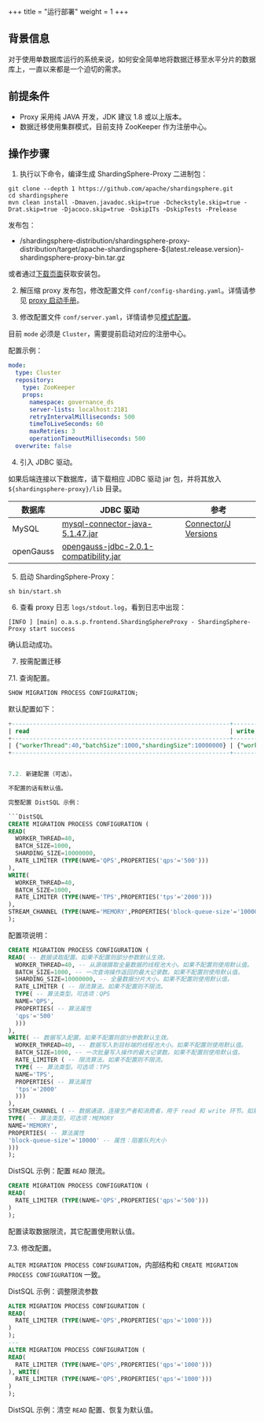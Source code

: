 +++
title = "运行部署"
weight = 1
+++

## 背景信息

对于使用单数据库运行的系统来说，如何安全简单地将数据迁移至水平分片的数据库上，一直以来都是一个迫切的需求。

## 前提条件

-  Proxy 采用纯  JAVA 开发，JDK 建议 1.8 或以上版本。
- 数据迁移使用集群模式，目前支持 ZooKeeper 作为注册中心。

## 操作步骤

1. 执行以下命令，编译生成 ShardingSphere-Proxy 二进制包：

```
git clone --depth 1 https://github.com/apache/shardingsphere.git
cd shardingsphere
mvn clean install -Dmaven.javadoc.skip=true -Dcheckstyle.skip=true -Drat.skip=true -Djacoco.skip=true -DskipITs -DskipTests -Prelease
```

发布包：
- /shardingsphere-distribution/shardingsphere-proxy-distribution/target/apache-shardingsphere-${latest.release.version}-shardingsphere-proxy-bin.tar.gz

或者通过[下载页面]( https://shardingsphere.apache.org/document/current/cn/downloads/ )获取安装包。

2. 解压缩 proxy 发布包，修改配置文件 `conf/config-sharding.yaml`。详情请参见 [proxy 启动手册](/cn/user-manual/shardingsphere-proxy/startup/bin/)。

3. 修改配置文件 `conf/server.yaml`，详情请参见[模式配置](/cn/user-manual/shardingsphere-jdbc/yaml-config/mode/)。

目前 `mode` 必须是 `Cluster`，需要提前启动对应的注册中心。

配置示例：
```yaml
mode:
  type: Cluster
  repository:
    type: ZooKeeper
    props:
      namespace: governance_ds
      server-lists: localhost:2181
      retryIntervalMilliseconds: 500
      timeToLiveSeconds: 60
      maxRetries: 3
      operationTimeoutMilliseconds: 500
  overwrite: false
```

4. 引入 JDBC 驱动。

如果后端连接以下数据库，请下载相应 JDBC 驱动 jar 包，并将其放入 `${shardingsphere-proxy}/lib` 目录。

| 数据库                 | JDBC 驱动                                                                                                                                                          | 参考                                                                                             |
| --------------------- | ------------------------------------------------------------------------------------------------------------------------------------------------------------------ | ------------------------------------------------------------------------------------------------ |
| MySQL                 | [mysql-connector-java-5.1.47.jar]( https://repo1.maven.org/maven2/mysql/mysql-connector-java/5.1.47/mysql-connector-java-5.1.47.jar )                              | [Connector/J Versions]( https://dev.mysql.com/doc/connector-j/5.1/en/connector-j-versions.html ) |
| openGauss             | [opengauss-jdbc-2.0.1-compatibility.jar]( https://repo1.maven.org/maven2/org/opengauss/opengauss-jdbc/2.0.1-compatibility/opengauss-jdbc-2.0.1-compatibility.jar ) |                                                                                                  |

5. 启动 ShardingSphere-Proxy：

```
sh bin/start.sh
```

6. 查看 proxy 日志 `logs/stdout.log`，看到日志中出现：

```
[INFO ] [main] o.a.s.p.frontend.ShardingSphereProxy - ShardingSphere-Proxy start success
```

确认启动成功。

7. 按需配置迁移

7.1. 查询配置。

```sql
SHOW MIGRATION PROCESS CONFIGURATION;
```

默认配置如下：

```sql
+--------------------------------------------------------------+--------------------------------------+------------------------------------------------------+
| read                                                         | write                                | stream_channel                                       |
+--------------------------------------------------------------+--------------------------------------+------------------------------------------------------+
| {"workerThread":40,"batchSize":1000,"shardingSize":10000000} | {"workerThread":40,"batchSize":1000} | {"type":"MEMORY","props":{"block-queue-size":10000}} |
+--------------------------------------------------------------+--------------------------------------+------------------------------------------------------+


7.2. 新建配置（可选）。

不配置的话有默认值。

完整配置 DistSQL 示例：

```DistSQL
CREATE MIGRATION PROCESS CONFIGURATION (
READ(
  WORKER_THREAD=40,
  BATCH_SIZE=1000,
  SHARDING_SIZE=10000000,
  RATE_LIMITER (TYPE(NAME='QPS',PROPERTIES('qps'='500')))
),
WRITE(
  WORKER_THREAD=40,
  BATCH_SIZE=1000,
  RATE_LIMITER (TYPE(NAME='TPS',PROPERTIES('tps'='2000')))
),
STREAM_CHANNEL (TYPE(NAME='MEMORY',PROPERTIES('block-queue-size'='10000')))
);
```

配置项说明：

```sql
CREATE MIGRATION PROCESS CONFIGURATION (
READ( -- 数据读取配置。如果不配置则部分参数默认生效。
  WORKER_THREAD=40, -- 从源端摄取全量数据的线程池大小。如果不配置则使用默认值。
  BATCH_SIZE=1000, -- 一次查询操作返回的最大记录数。如果不配置则使用默认值。
  SHARDING_SIZE=10000000, -- 全量数据分片大小。如果不配置则使用默认值。
  RATE_LIMITER ( -- 限流算法。如果不配置则不限流。
  TYPE( -- 算法类型。可选项：QPS
  NAME='QPS',
  PROPERTIES( -- 算法属性
  'qps'='500'
  )))
),
WRITE( -- 数据写入配置。如果不配置则部分参数默认生效。
  WORKER_THREAD=40, -- 数据写入到目标端的线程池大小。如果不配置则使用默认值。
  BATCH_SIZE=1000, -- 一次批量写入操作的最大记录数。如果不配置则使用默认值。
  RATE_LIMITER ( -- 限流算法。如果不配置则不限流。
  TYPE( -- 算法类型。可选项：TPS
  NAME='TPS',
  PROPERTIES( -- 算法属性
  'tps'='2000'
  )))
),
STREAM_CHANNEL ( -- 数据通道，连接生产者和消费者，用于 read 和 write 环节。如果不配置则默认使用 MEMORY 类型。
TYPE( -- 算法类型。可选项：MEMORY
NAME='MEMORY',
PROPERTIES( -- 算法属性
'block-queue-size'='10000' -- 属性：阻塞队列大小
)))
);
```

DistSQL 示例：配置 `READ` 限流。

```sql
CREATE MIGRATION PROCESS CONFIGURATION (
READ(
  RATE_LIMITER (TYPE(NAME='QPS',PROPERTIES('qps'='500')))
)
);
```

配置读取数据限流，其它配置使用默认值。

7.3. 修改配置。

`ALTER MIGRATION PROCESS CONFIGURATION`，内部结构和 `CREATE MIGRATION PROCESS CONFIGURATION` 一致。

DistSQL 示例：调整限流参数

```sql
ALTER MIGRATION PROCESS CONFIGURATION (
READ(
  RATE_LIMITER (TYPE(NAME='QPS',PROPERTIES('qps'='1000')))
)
);
---
ALTER MIGRATION PROCESS CONFIGURATION (
READ(
  RATE_LIMITER (TYPE(NAME='QPS',PROPERTIES('qps'='1000')))
), WRITE(
  RATE_LIMITER (TYPE(NAME='QPS',PROPERTIES('qps'='1000')))
)
);
```

DistSQL 示例：清空 `READ` 配置、恢复为默认值。
